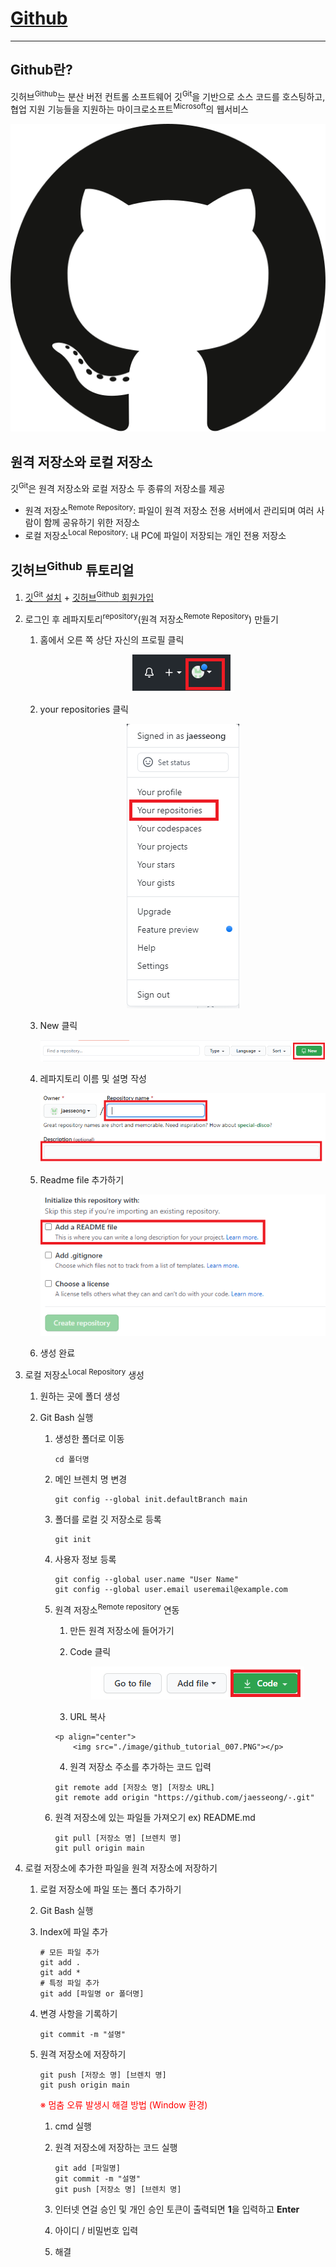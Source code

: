 # [Github](github.com)

-----

## Github란?

깃허브<sup>Github</sup>는 분산 버전 컨트롤 소프트웨어 깃<sup>Git</sup>을 기반으로 소스 코드를 호스팅하고, 협업 지원 기능들을 지원하는 마이크로소프트<sup>Microsoft</sup>의 웹서비스

<p align="center"> 
    <img src="image/github-seeklogo.com.svg" alt="Git logo">
</p>





## 원격 저장소와 로컬 저장소

깃<sup>Git</sup>은 원격 저장소와 로컬 저장소 두 종류의 저장소를 제공

- 원격 저장소<sup>Remote Repository</sup>: 파일이 원격 저장소 전용 서버에서 관리되며 여러 사람이 함께 공유하기 위한 저장소
- 로컬 저장소<sup>Local Repository</sup>: 내 PC에 파일이 저장되는 개인 전용 저장소



## 깃허브<sup>Github</sup> 튜토리얼

1. [깃<sup>Git</sup> 설치](https://git-scm.com/) + [깃허브<sup>Github</sup> 회원가입](https://github.com/)

2. 로그인 후 레파지토리<sup>repository</sup>(원격 저장소<sup>Remote Repository</sup>) 만들기 
   1. 홈에서 오른 쪽 상단 자신의 프로필 클릭 </br><p align="center"> ![github_tutorial_001](./image/github_tutorial_001.PNG) </p>
   2. your repositories 클릭 <br/><p align="center"> ![github_tutorial_002](./image/github_tutorial_002.PNG) </p>
   3. New 클릭</br><p align="center"> ![github_tutorial_003](./image/github_tutorial_003.PNG) </p>
   4. 레파지토리 이름 및 설명 작성</br><p align="center"> ![github_tutorial_004](./image/github_tutorial_004.PNG) </p>
   5. Readme file 추가하기</br> <p align="center"> ![github_tutorial_005](./image/github_tutorial_005.PNG) </p>
   6. 생성 완료
   
3. 로컬 저장소<sup>Local Repository</sup> 생성

   1. 원하는 곳에 폴더 생성

   2. Git Bash 실행

      1. 생성한 폴더로 이동

         ```
         cd 폴더명
         ```

      2. 메인 브렌치 명 변경

         ```
         git config --global init.defaultBranch main
         ```

      3. 폴더를 로컬 깃 저장소로 등록

         ```
         git init
         ```

      4. 사용자 정보 등록

         ```
         git config --global user.name "User Name"
         git config --global user.email useremail@example.com
         ```

      5. 원격 저장소<sup>Remote repository</sup> 연동

          1. 만든 원격 저장소에 들어가기

          2. Code 클릭

             <p align="center">
                 <img src="./image/github_tutorial_006.PNG"></p>

         	3. URL 복사

             <p align="center">
                 <img src="./image/github_tutorial_007.PNG"></p>

         	4. 원격 저장소 주소를 추가하는 코드 입력

         ```
         git remote add [저장소 명] [저장소 URL]
         git remote add origin "https://github.com/jaesseong/-.git"
         ```

      6. 원격 저장소에 있는 파일들 가져오기 ex) README.md

         ```
         git pull [저장소 명] [브렌치 명]
         git pull origin main
         ```

4. 로컬 저장소에 추가한 파일을 원격 저장소에 저장하기

   1. 로컬 저장소에 파일 또는 폴더 추가하기

   2. Git Bash 실행

   3. Index에 파일 추가

      ```
      # 모든 파일 추가
      git add .
      git add *
      # 특정 파일 추가
      git add [파일명 or 폴더명]
      ```

   4. 변경 사항을 기록하기

      ```
      git commit -m "설명"
      ```

   5. 원격 저장소에 저장하기

      ```
      git push [저장소 명] [브렌치 명]
      git push origin main
      ```

      <span style="color:red">※ 멈춤 오류 발생시 해결 방법 (Window 환경)</span>

       1. cmd 실행

       2. 원격 저장소에 저장하는 코드 실행

          ```
          git add [파일명]
          git commit -m "설명"
          git push [저장소 명] [브렌치 명]
          ```

      	3. 인터넷 연걸 승인 및 개인 승인 토큰이 출력되면 **1**을 입력하고 **Enter**

      	4. 아이디 / 비밀번호 입력

      	5. 해결 

